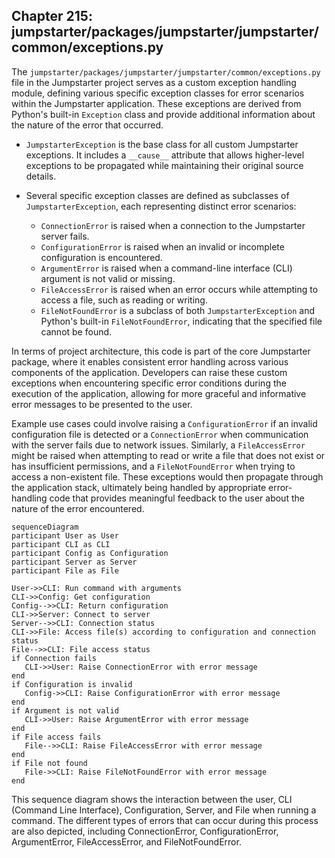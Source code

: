 ## Chapter 215: jumpstarter/packages/jumpstarter/jumpstarter/common/exceptions.py

 The `jumpstarter/packages/jumpstarter/jumpstarter/common/exceptions.py` file in the Jumpstarter project serves as a custom exception handling module, defining various specific exception classes for error scenarios within the Jumpstarter application. These exceptions are derived from Python's built-in `Exception` class and provide additional information about the nature of the error that occurred.

   - `JumpstarterException` is the base class for all custom Jumpstarter exceptions. It includes a `__cause__` attribute that allows higher-level exceptions to be propagated while maintaining their original source details.

   - Several specific exception classes are defined as subclasses of `JumpstarterException`, each representing distinct error scenarios:
     - `ConnectionError` is raised when a connection to the Jumpstarter server fails.
     - `ConfigurationError` is raised when an invalid or incomplete configuration is encountered.
     - `ArgumentError` is raised when a command-line interface (CLI) argument is not valid or missing.
     - `FileAccessError` is raised when an error occurs while attempting to access a file, such as reading or writing.
     - `FileNotFoundError` is a subclass of both `JumpstarterException` and Python's built-in `FileNotFoundError`, indicating that the specified file cannot be found.

   In terms of project architecture, this code is part of the core Jumpstarter package, where it enables consistent error handling across various components of the application. Developers can raise these custom exceptions when encountering specific error conditions during the execution of the application, allowing for more graceful and informative error messages to be presented to the user.

   Example use cases could involve raising a `ConfigurationError` if an invalid configuration file is detected or a `ConnectionError` when communication with the server fails due to network issues. Similarly, a `FileAccessError` might be raised when attempting to read or write a file that does not exist or has insufficient permissions, and a `FileNotFoundError` when trying to access a non-existent file. These exceptions would then propagate through the application stack, ultimately being handled by appropriate error-handling code that provides meaningful feedback to the user about the nature of the error encountered.

 ```mermaid
sequenceDiagram
participant User as User
participant CLI as CLI
participant Config as Configuration
participant Server as Server
participant File as File

User->>CLI: Run command with arguments
CLI->>Config: Get configuration
Config-->>CLI: Return configuration
CLI->>Server: Connect to server
Server-->>CLI: Connection status
CLI->>File: Access file(s) according to configuration and connection status
File-->>CLI: File access status
if Connection fails
    CLI->>User: Raise ConnectionError with error message
end
if Configuration is invalid
    Config->>CLI: Raise ConfigurationError with error message
end
if Argument is not valid
    CLI->>User: Raise ArgumentError with error message
end
if File access fails
    File-->>CLI: Raise FileAccessError with error message
end
if File not found
    File->>CLI: Raise FileNotFoundError with error message
end
```

This sequence diagram shows the interaction between the user, CLI (Command Line Interface), Configuration, Server, and File when running a command. The different types of errors that can occur during this process are also depicted, including ConnectionError, ConfigurationError, ArgumentError, FileAccessError, and FileNotFoundError.